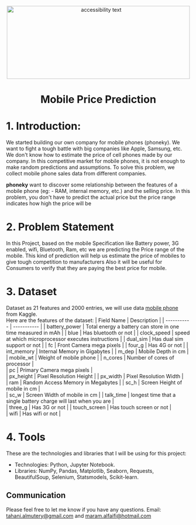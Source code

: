 
<p align="center">
<img src="https://reviews.com.np/uploads/article/imei-unregistered-mobile-phones-to-stop-working-from-today/imei-unregistered-mobile-phones-to-stop-working-from-today.png" width="500" height="200" class="center" alt="accessibility text">
  
# <p align="center"> Mobile Price Prediction

# 1.	Introduction:
We started building our own company for mobile phones (phoneky). We want to fight a tough battle with big companies like Apple, Samsung, etc.
We don't know how to estimate the price of cell phones made by our company. In this competitive market for mobile phones, it is not enough to make random predictions and assumptions. To solve this problem, we collect mobile phone sales data from different companies.

<b>phoneky</b> want to discover some relationship between the features of a mobile phone (eg: - RAM, internal memory, etc.) and the selling price.
In this problem, you don't have to predict the actual price but the price range indicates how high the price will be
# 2.	Problem Statement
In this Project, based on the mobile Specification like Battery power, 3G enabled, wifi, Bluetooth, Ram, etc we are predicting the Price range of the mobile. This kind of prediction will help us estimate the price of mobiles to give tough competition to manufacturers Also it will be useful for Consumers to verify that they are paying the best price for mobile.


# 3.	Dataset

Dataset as 21 features and 2000 entries, we will use data [mobile phone](https://www.kaggle.com/iabhishekofficial/mobile-price-classification) from Kaggle.<br>Here are the features of the dataset:
| Field Name	     | Description |
| ----------- | ----------- |
| battery_power     | Total energy a battery can store in one time measured in mAh      |
| blue     | Has bluetooth or not      |
| clock_speed     | speed at which microprocessor executes instructions      |
| dual_sim     | Has dual sim support or not      |
| fc     | Front Camera mega pixels      |
| four_g     | Has 4G or not      |
| int_memory     | Internal Memory in Gigabytes      |
| m_dep     | Mobile Depth in cm      |
| mobile_wt     | Weight of mobile phone      |
| n_cores     | Number of cores of processor      |  
| pc     | Primary Camera mega pixels      |  
| px_height     | Pixel Resolution Height      |
| px_width     | Pixel Resolution Width      |  
| ram     | Random Access Memory in Megabytes      |
| sc_h     | Screen Height of mobile in cm      |  
| sc_w     | Screen Width of mobile in cm      |
| talk_time     | longest time that a single battery charge will last when you are      |  
| three_g     | Has 3G or not      |
| touch_screen     | Has touch screen or not     |  
| wifi     | Has wifi or not      |
  
# 4.	Tools 
These are the technologies and libraries that I will be using for this project:
* Technologies: Python, Jupyter Notebook. 
* Libraries: NumPy, Pandas, Matplotlib, Seaborn, Requests, BeautifulSoup, Selenium, Statsmodels, Scikit-learn.
  
## Communication
Please feel free to let me know if you have any questions.
Email:  tahani.almutery@gmail.com and maram.alfaifi@hotmail.com


